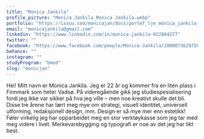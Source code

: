 ```yaml
---
title: "Monica Jankila"
profile_picture: "Monica Jankila_Monica Jankila.webp"
portfolio: "https://issuu.com/monicajan/docs/portef_lje_monica_jankila_2023?fr=sNGVmNDYxMDMzNjU"
email: "monicajankila@gmail.com"
linkedin: "https://www.linkedin.com/in/monica-jankila-022884277"
twitter: ""
facebook: "https://www.facebook.com/people/Monica-Jankila/100007362975822/?locale=nb_NO"
behance: ""
instagram: ""
studyProgram: "bmed"
slug: "monicjan"
---
```


Hei! Mitt navn er Monica Jankila. Jeg er 22 år og kommer fra en liten plass i Finnmark som heter Vadsø. På videregående gikk jeg studiespesialisering fordi jeg ikke var sikker på hva jeg ville – men noe kreativt skulle det bli. Disse tre årene har lært meg mye om strategi, visuell identitet, universell utforming, redaksjonell design, mm. Design er så mye mer enn estetikk! Føler virkelig jeg har opparbeidet meg en stor verktøykasse som jeg tar med meg videre i livet. Merkevarebygging og typografi er noe av det jeg har likt best.
